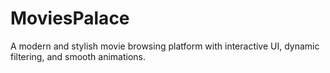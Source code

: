 # MoviesPalace
A modern and stylish movie browsing platform with interactive UI, dynamic filtering, and smooth animations.
